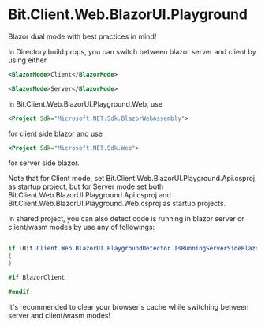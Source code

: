 # Bit.Client.Web.BlazorUI.Playground
Blazor dual mode with best practices in mind!

In Directory.build.props, you can switch between blazor server and client by using either

```xml
<BlazorMode>Client</BlazorMode>
```

```xml
<BlazorMode>Server</BlazorMode>
```

In Bit.Client.Web.BlazorUI.Playground.Web, use

```xml
<Project Sdk="Microsoft.NET.Sdk.BlazorWebAssembly">
```

for client side blazor and use

```xml
<Project Sdk="Microsoft.NET.Sdk.Web">
```

for server side blazor.

Note that for Client mode, set Bit.Client.Web.BlazorUI.Playground.Api.csproj as startup project, but for Server mode set both Bit.Client.Web.BlazorUI.Playground.Api.csproj and Bit.Client.Web.BlazorUI.Playground.Web.csproj as startup projects.

In shared project, you can also detect code is running in blazor server or client/wasm modes by use any of followings:

```cs

if (Bit.Client.Web.BlazorUI.PlaygroundDetector.IsRunningServerSideBlazor())
{
}

#if BlazorClient

#endif

```

It's recommended to clear your browser's cache while switching between server and client/wasm modes!